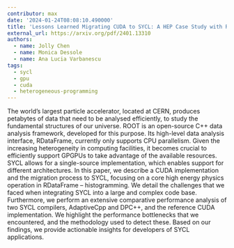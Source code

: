 ```yaml
---
contributor: max
date: '2024-01-24T08:08:10.490000'
title: 'Lessons Learned Migrating CUDA to SYCL: A HEP Case Study with ROOT RDataFrame'
external_url: https://arxiv.org/pdf/2401.13310
authors:
  - name: Jolly Chen
  - name: Monica Dessole
  - name: Ana Lucia Varbanescu
tags:
  - sycl
  - gpu
  - cuda
  - heterogeneous-programming
---
```


The world’s largest particle accelerator, located at CERN, produces petabytes of data that need to be analysed
efficiently, to study the fundamental structures of our universe. ROOT is an open-source C++ data analysis framework,
developed for this purpose. Its high-level data analysis interface, RDataFrame, currently only supports CPU parallelism.
Given the increasing heterogeneity in computing facilities, it becomes crucial to efficiently support GPGPUs to take
advantage of the available resources. SYCL allows for a single-source implementation, which enables support for
different architectures. In this paper, we describe a CUDA implementation and the migration process to SYCL, focusing on
a core high energy physics operation in RDataFrame – histogramming. We detail the challenges that we faced when
integrating SYCL into a large and complex code base. Furthermore, we perform an extensive comparative performance
analysis of two SYCL compilers, AdaptiveCpp and DPC++, and the reference CUDA implementation. We highlight the
performance bottlenecks that we encountered, and the methodology used to detect these. Based on our findings, we provide
actionable insights for developers of SYCL applications.
